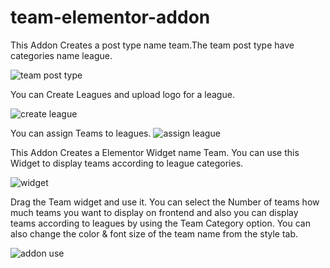 # team-elementor-addon
This Addon Creates a post type name team.The team post type have categories name league. 

![team post type](https://user-images.githubusercontent.com/107487893/220667761-49345171-8987-4641-a2e7-a4ec37d99f90.JPG)

You can Create Leagues and upload  logo for a league.

![create league](https://user-images.githubusercontent.com/107487893/220671701-4c01ebaa-4c9f-42eb-825e-3b7acd9b7fde.JPG)

You can assign Teams to leagues.
![assign league](https://user-images.githubusercontent.com/107487893/220669880-1ccceac0-4848-4bda-be8d-7d28ffee81be.JPG)

This Addon Creates a Elementor Widget name Team. You can use this Widget to display teams according to league categories.

![widget](https://user-images.githubusercontent.com/107487893/220674151-991184d5-040a-4ade-a280-248ed6c1c991.JPG)

Drag the Team widget and use it. You can select the Number of teams how much teams you want to display on frontend and also you can display teams according to leagues by using the Team Category option. You can also change the color & font size of the team name from the style tab.  

![addon use](https://user-images.githubusercontent.com/107487893/220675528-8a1408ee-d2b9-48a1-b7b0-e9298fff4f34.JPG)

 
